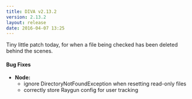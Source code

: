 ```yaml
---
title: DIVA v2.13.2
version: 2.13.2
layout: release
date: 2016-04-07 13:25
---
```


Tiny little patch today, for when a file being checked has been deleted behind the scenes.

#### Bug Fixes

- **Node:**
  - ignore DirectoryNotFoundException when resetting read-only files
  - correctly store Raygun config for user tracking

